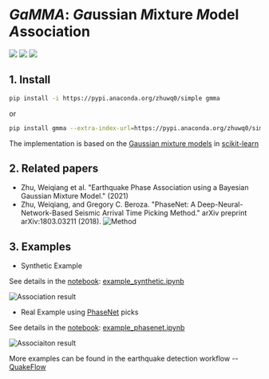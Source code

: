 # *GaMMA*: *Ga*ussian *M*ixture *M*odel *A*ssociation 

[![](https://github.com/wayneweiqiang/GMMA/workflows/documentation/badge.svg)](https://wayneweiqiang.github.io/GMMA)
[![](https://github.com/wayneweiqiang/GMMA/workflows/pypi/badge.svg)](https://wayneweiqiang.github.io/GMMA)
[![](https://github.com/wayneweiqiang/GMMA/workflows/wheels/badge.svg)](https://wayneweiqiang.github.io/GMMA)

## 1. Install
```bash
pip install -i https://pypi.anaconda.org/zhuwq0/simple gmma
```
or
```bash
pip install gmma --extra-index-url=https://pypi.anaconda.org/zhuwq0/simple
```

The implementation is based on the [Gaussian mixture models](https://scikit-learn.org/stable/modules/mixture.html#gmm) in [scikit-learn](https://scikit-learn.org/stable/index.html)

## 2. Related papers
- Zhu, Weiqiang et al. "Earthquake Phase Association using a Bayesian Gaussian Mixture Model." (2021)
- Zhu, Weiqiang, and Gregory C. Beroza. "PhaseNet: A Deep-Neural-Network-Based Seismic Arrival Time Picking Method." arXiv preprint arXiv:1803.03211 (2018).
![Method](https://raw.githubusercontent.com/wayneweiqiang/GMMA/master/docs/assets/diagram_gmma_annotated.png)

## 3. Examples

- Synthetic Example

See details in the [notebook](https://github.com/wayneweiqiang/GMMA/blob/master/docs/example_synthetic.ipynb): [example_synthetic.ipynb](example_synthetic.ipynb)

![Association result](https://raw.githubusercontent.com/wayneweiqiang/GMMA/master/docs/assets/result_eq05_err0.0_fp0.0_amp1.png)

- Real Example using [PhaseNet](https://wayneweiqiang.github.io/PhaseNet/) picks

See details in the [notebook](https://github.com/wayneweiqiang/GMMA/blob/master/docs/example_phasenet.ipynb): [example_phasenet.ipynb](example_phasenet.ipynb)

![Associaiton result](https://raw.githubusercontent.com/wayneweiqiang/GMMA/master/docs/assets/2019-07-04T18-02-01.074.png)

More examples can be found in the earthquake detection workflow -- [QuakeFlow](https://wayneweiqiang.github.io/QuakeFlow/)
